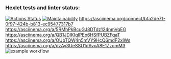 ### Hexlet tests and linter status:
[![Actions Status](https://github.com/W-i-T/python-project-lvl1/workflows/hexlet-check/badge.svg)](https://github.com/W-i-T/python-project-lvl1/actions)
[![Maintainability](https://github.com/W-i-T/python-project-lvl1.git)](https://github.com/W-i-T/python-project-lvl1.git)
https://asciinema.org/connect/bfa2de71-0f97-424b-b813-ec95477317b7
https://asciinema.org/a/5RMhPkBcuGJ8DTdz124nmVqEG
https://asciinema.org/a/QB1JDIKIqIPEo6HSfPUBZFqaT
https://asciinema.org/a/OUbTQW4n5mVY9HcQ6mdF2xlWs
https://asciinema.org/a/dzAy3UeSSU1dAvoA8E1ZzomM3
![example workflow](https://github.com/W-i-T/python-project-lvl1.git)